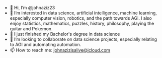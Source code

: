 - 👋 Hi, I’m @johnaziz23
- 👀 I’m interested in data science, artificial intelligence, machine learning, especially computer vision, robotics, and the path towards AGI. I also enjoy statistics, mathematics, puzzles, history, philosophy, playing the guitar and Pokemon.
- 🌱 I just finished my Bachelor's degree in data science
- 💞️ I’m looking to collaborate on data science projects, especially relating to AGI and automating automation.
- 📫 How to reach me: johnazizisalive@icloud.com

<!---
johnaziz23/johnaziz23 is a ✨ special ✨ repository because its `README.md` (this file) appears on your GitHub profile.
You can click the Preview link to take a look at your changes.
--->
